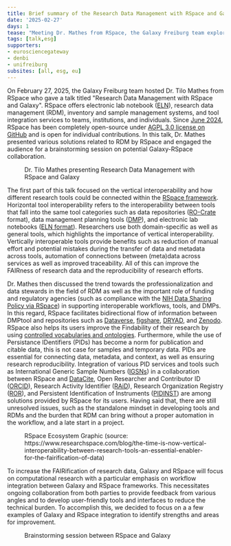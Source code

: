 ```yaml
---
title: Brief summary of the Research Data Management with RSpace and Galaxy meeting
date: '2025-02-27'
days: 1
tease: "Meeting Dr. Mathes from RSpace, the Galaxy Freiburg team explored new ways to streamline research data management."
tags: [talk,esg]
supporters:
- eurosciencegateway
- denbi
- unifreiburg
subsites: [all, esg, eu]
---
```

On February 27, 2025, the Galaxy Freiburg team hosted Dr. Tilo Mathes from RSpace who gave a talk titled "Research Data Management with RSpace and Galaxy". RSpace offers electronic lab notebook ([ELN](https://en.wikipedia.org/wiki/Electronic_lab_notebook)), research data management (RDM), inventory and sample management systems, and tool integration services to teams, institutions, and individuals. Since [June 2024](https://www.researchspace.com/blog/research-space-embraces-open-source-to-empower-fair-data-workflows), RSpace has been completely open-source under [AGPL 3.0 license on GitHub](https://github.com/rspace-os) and is open for individual contributions. In this talk, Dr. Mathes presented various solutions related to RDM by RSpace and engaged the audience for a brainstorming session on potential Galaxy-RSpace collaboration.

<figure class="figure">
	<g-image src="./rspace1.jpg" class="figure-img img-fluid rounded" />
	<figcaption class="figure-caption">Dr. Tilo Mathes presenting Research Data Management with RSpace and Galaxy</figcaption>
</figure>

The first part of this talk focused on the vertical interoperability and how different research tools could be connected within the [RSpace framework](https://www.researchspace.com/blog/the-time-is-now-vertical-interoperability-between-research-tools-an-essential-enabler-for-the-fairification-of-data). Horizontal tool interoperability refers to the interoperability between tools that fall into the same tool categories such as data repositories ([RO-Crate](https://www.researchobject.org/ro-crate/) format), data management planning tools ([DMP](https://zenodo.org/records/10658522)), and electronic lab notebooks ([ELN format](https://github.com/TheELNConsortium/TheELNFileFormat)). Researchers use both domain-specific as well as general tools, which highlights the importance of vertical interoperability. Vertically interoperable tools provide benefits such as reduction of manual effort and potential mistakes during the transfer of data and metadata across tools, automation of connections between (meta)data across services as well as improved traceability. All of this can improve the FAIRness of research data and the reproducibility of research efforts.

Dr. Mathes then discussed the trend towards the professionalization and data stewards in the field of RDM as well as the important role of funding and regulatory agencies (such as compliance with the [NIH Data Sharing Policy via RSpace](https://www.researchspace.com/research-integrity)) in supporting interoperable workflows, tools, and DMPs. In this regard, RSpace facilitates bidirectional flow of information between DMPtool and repositories such as [Dataverse](https://dataverse.org/), [figshare](https://figshare.com/), [DRYAD](https://datadryad.org/), and [Zenodo](https://zenodo.org/). RSpace also helps its users improve the Findability of their research by using [controlled vocabularies and ontologies](https://documentation.researchspace.com/article/8ujmvpa1no-tagging-documents). Furthermore, while the use of Persistance IDentifiers (PIDs) has become a norm for publication and citable data, this is not case for samples and temporary data. PIDs are essential for connecting data, metadata, and context, as well as ensuring research reproducibility. Integration of various PID services and tools such as International Generic Sample Numbers ([IGSNs](https://ev.igsn.org/)) in a collaboration between RSpace and [DataCite](https://datacite.org/), Open Researcher and Contributor ID ([ORCID](https://orcid.org/)), Research Activity Identifier ([RAiD](https://raid.org/)), Research Organization Registry ([ROR](https://ror.org/)), and Persistent Identification of Instruments ([PIDINST](https://docs.pidinst.org/en/latest/)) are among solutions provided by RSpace for its users. Having said that, there are still unresolved issues, such as the standalone mindset in developing tools and RDMs and the burden that RDM can bring without a proper automation in the workflow, and a late start in a project.

<figure class="figure">
	<g-image src="https://cdn.prod.website-files.com/60215038b8c6126015a54745/67a379b756739a12d9ef507f_data-src-image-f7fc857f-fbd5-4f0b-b5f5-0111053f19f7.png" class="figure-img img-fluid rounded" />
	<figcaption class="figure-caption">RSpace Ecosystem Graphic (source: https://www.researchspace.com/blog/the-time-is-now-vertical-interoperability-between-research-tools-an-essential-enabler-for-the-fairification-of-data)</figcaption>
</figure>

To increase the FAIRification of research data, Galaxy and RSpace will focus on computational research with a particular emphasis on workflow integration between Galaxy and RSpace frameworks. This necessitates ongoing collaboration from both parties to provide feedback from various angles and to develop user-friendly tools and interfaces to reduce the technical burden. To accomplish this, we decided to focus on a a few examples of Galaxy and RSpace integration to identify strengths and areas for improvement.

<figure class="figure">
	<g-image src="./rspace2.png" class="figure-img img-fluid rounded" />
	<figcaption class="figure-caption">Brainstorming session between RSpace and Galaxy</figcaption>
</figure>
